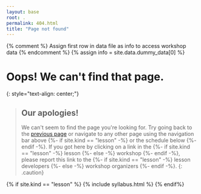 ```yaml
---
layout: base
root: .
permalink: 404.html
title: "Page not found"
---
```

{% comment %}
Assign first row in data file as info to access workshop data
{% endcomment %}
{% assign info = site.data.dummy_data[0] %}
# Oops! We can't find that page.
{: style="text-align: center;"}

> ## Our apologies!
>
> We can't seem to find the page you're looking for.
> Try going back to the <a href="javascript:history.back()">previous page</a> or
> navigate to any other page using the navigation bar above
> {%- if site.kind == "lesson" -%} or the schedule below {%- endif -%}.
> If you got here by clicking on a link in the
> {%- if site.kind == "lesson" -%} lesson {%- else -%} workshop {%- endif -%},
> please report this link to the
> {%- if site.kind == "lesson" -%} lesson developers {%- else -%} workshop organizers {%- endif -%}.
{: .caution}

{% if site.kind == "lesson" %}
  {% include syllabus.html %}
{% endif%}

